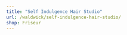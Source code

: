 ```yaml
---
title: "Self Indulgence Hair Studio"
url: /waldwick/self-indulgence-hair-studio/
shop: Friseur
---
```

